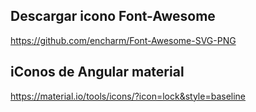 
## Descargar icono Font-Awesome

https://github.com/encharm/Font-Awesome-SVG-PNG


## iConos de Angular material
https://material.io/tools/icons/?icon=lock&style=baseline
